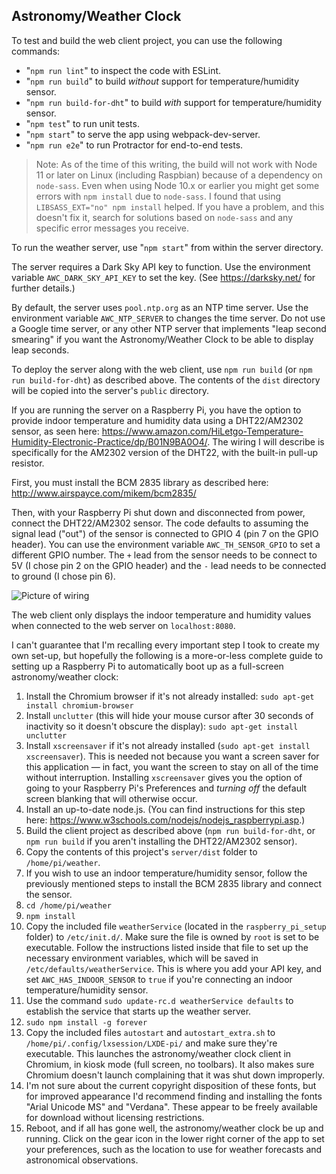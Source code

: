 ## Astronomy/Weather Clock

To test and build the web client project, you can use the following commands:
   - "`npm run lint`" to inspect the code with ESLint.
   - "`npm run build`" to build _without_ support for temperature/humidity sensor.
   - "`npm run build-for-dht`" to build _with_ support for temperature/humidity sensor.
   - "`npm test`" to run unit tests.
   - "`npm start`" to serve the app using webpack-dev-server.
   - "`npm run e2e`" to run Protractor for end-to-end tests.

> Note: As of the time of this writing, the build will not work with Node 11 or later on Linux (including Raspbian)
because of a dependency on `node-sass`. Even when using Node 10.x or earlier you might get some errors with `npm install`
due to `node-sass`. I found that using `LIBSASS_EXT="no" npm install` helped. If you have a problem, and this doesn't
fix it, search for solutions based on `node-sass` and any specific error messages you receive.


To run the weather server, use "`npm start`" from within the server directory.

The server requires a Dark Sky API key to function. Use the environment variable `AWC_DARK_SKY_API_KEY`
to set the key. (See https://darksky.net/ for further details.)

By default, the server uses `pool.ntp.org` as an NTP time server. Use the environment variable `AWC_NTP_SERVER`
to changes the time server. Do not use a Google time server, or any other NTP server that implements "leap second
smearing" if you want the Astronomy/Weather Clock to be able to display leap seconds.

To deploy the server along with the web client, use `npm run build` (or `npm run build-for-dht`) as described above. The
contents of the `dist` directory will be copied into the server's `public` directory.

If you are running the server on a Raspberry Pi, you have the option to provide indoor temperature and
humidity data using a DHT22/AM2302 sensor, as seen here: https://www.amazon.com/HiLetgo-Temperature-Humidity-Electronic-Practice/dp/B01N9BA0O4/.
The wiring I will describe is specifically for the AM2302 version of the DHT22, with the built-in pull-up
resistor.

First, you must install the BCM 2835 library as described here: http://www.airspayce.com/mikem/bcm2835/

Then, with your Raspberry Pi shut down and disconnected from power, connect the DHT22/AM2302 sensor.
The code defaults to assuming the signal lead ("out") of the sensor is connected to GPIO 4 (pin 7 on the GPIO
header). You can use the environment variable `AWC_TH_SENSOR_GPIO` to set a different GPIO number.
The `+` lead from the sensor needs to be connect to 5V (I chose pin 2 on the GPIO header) and
the `-` lead needs to be connected to ground (I chose pin 6).

![Picture of wiring](https://shetline.com/misc/rpi-dht22-wiring.jpg)

The web client only displays the indoor temperature and humidity values when connected to the
web server on `localhost:8080`.

I can't guarantee that I'm recalling every important step I took to create my own set-up, but
hopefully the following is a more-or-less complete guide to setting up a Raspberry Pi to
automatically boot up as a full-screen astronomy/weather clock:

1. Install the Chromium browser if it's not already installed:
`sudo apt-get install chromium-browser`
1. Install `unclutter` (this will hide your mouse cursor after 30 seconds of inactivity so it doesn't
obscure the display): `sudo apt-get install unclutter`
1. Install `xscreensaver` if it's not already installed (`sudo apt-get install xscreensaver`). This is needed not because you want a
screen saver for this application &mdash; in fact, you want the screen to stay on all of the time without interruption. Installing
`xscreensaver` gives you the option of going to your Raspberry Pi's Preferences and *turning off* the default screen blanking that will
otherwise occur.
1. Install an up-to-date node.js. (You can find instructions for this step here: https://www.w3schools.com/nodejs/nodejs_raspberrypi.asp.)
1. Build the client project as described above (`npm run build-for-dht`, or `npm run build` if you aren't installing the DHT22/AM2302 sensor).
1. Copy the contents of this project's `server/dist` folder to `/home/pi/weather`.
1. If you wish to use an indoor temperature/humidity sensor, follow the previously mentioned
steps to install the BCM 2835 library and connect the sensor.
1. `cd /home/pi/weather`
1. `npm install`
1. Copy the included file `weatherService` (located in the `raspberry_pi_setup` folder) to `/etc/init.d/`. Make sure the file is owned by
`root` is set to be executable. Follow the instructions listed inside that file to set up the necessary environment variables, which will
be saved in `/etc/defaults/weatherService`. This is where you add your API key, and set `AWC_HAS_INDOOR_SENSOR` to `true` if you're
connecting an indoor temperature/humidity sensor.
1. Use the command `sudo update-rc.d weatherService defaults` to establish the service that
starts up the weather server.
1. `sudo npm install -g forever`
1. Copy the included files `autostart` and `autostart_extra.sh` to
`/home/pi/.config/lxsession/LXDE-pi/` and make sure they're executable. This launches the
 astronomy/weather clock client in Chromium, in kiosk mode (full screen, no toolbars). It also
 makes sure Chromium doesn't launch complaining that it was shut down improperly.
1. I'm not sure about the current copyright disposition of these fonts, but for improved
appearance I'd recommend finding and installing the fonts "Arial Unicode MS" and "Verdana".
These appear to be freely available for download without licensing restrictions.
1. Reboot, and if all has gone well, the astronomy/weather clock be up and running. Click on the gear icon in the lower right corner of
the app to set your preferences, such as the location to use for weather forecasts and astronomical observations.
